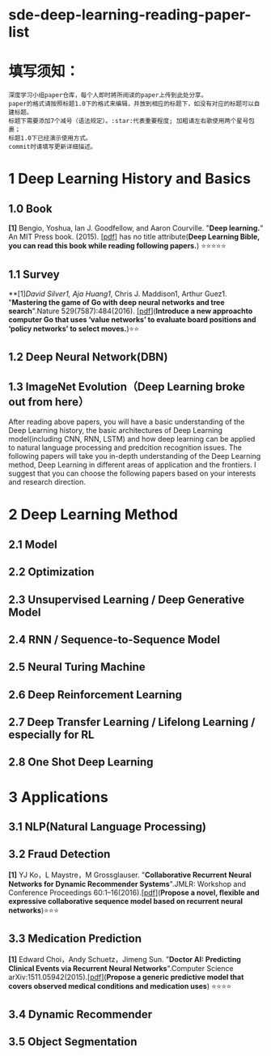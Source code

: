 # sde-deep-learning-reading-paper-list

填写须知：
=======

    深度学习小组paper仓库，每个人即时將所阅读的paper上传到此处分享。
    paper的格式请按照标题1.0下的格式来编辑，并放到相应的标题下，如没有对应的标题可以自建标题。
    标题下需要添加7个减号（语法规定）。:star:代表重要程度; 加粗请左右歌使用两个星号包裹；
    标题1.0下已经演示使用方式。
    commit时请填写更新详细描述。


1 Deep Learning History and Basics
=======

1.0 Book
------- 
**[1]** Bengio, Yoshua, Ian J. Goodfellow, and Aaron Courville. "**Deep learning.**" An MIT Press book. (2015). [[pdf]](http://www.deeplearningbook.org/front_matter.pdf) has no title attribute(**Deep Learning Bible, you can read this book while reading following papers.**) :star::star::star::star::star:

1.1 Survey
------- 
**[1]**David Silver1*, Aja Huang1*, Chris J. Maddison1, Arthur Guez1. "**Mastering the game of Go with deep neural networks and tree search**".Nature 529(7587):484(2016). [[pdf]](http://emotion.psychdept.arizona.edu/Jclub/Silver-et-al.%20Mastering%20the%20game%20of%20Go%20with%20deep%20neural%20networks%20and%20tree%20search+Nature+2016.pdf)(**Introduce a new approachto computer Go that uses ‘value networks’ to evaluate board positions and ‘policy networks’ to select moves.**):star::star:

1.2 Deep Neural Network(DBN)
------- 

1.3 ImageNet Evolution（Deep Learning broke out from here）
------- 

After reading above papers, you will have a basic understanding of the Deep Learning history, the basic architectures of Deep Learning model(including CNN, RNN, LSTM) and how deep learning can be applied to natural language processing and predcition recognition issues. The following papers will take you in-depth understanding of the Deep Learning method, Deep Learning in different areas of application and the frontiers. I suggest that you can choose the following papers based on your interests and research direction.

2 Deep Learning Method
=======

2.1 Model
------- 

2.2 Optimization
------- 

2.3 Unsupervised Learning / Deep Generative Model
------- 

2.4 RNN / Sequence-to-Sequence Model
------- 

2.5 Neural Turing Machine
------- 

2.6 Deep Reinforcement Learning
------- 

2.7 Deep Transfer Learning / Lifelong Learning / especially for RL
------- 

2.8 One Shot Deep Learning
------- 

3 Applications
=======

3.1 NLP(Natural Language Processing)
------- 

3.2 Fraud Detection
------- 
**[1]** YJ Ko，L Maystre，M Grossglauser. "**Collaborative Recurrent Neural Networks for Dynamic Recommender Systems**".JMLR: Workshop and Conference Proceedings 60:1–16(2016).[[pdf]](http://jmlr.csail.mit.edu/proceedings/papers/v63/ko101.pdf)(**Propose
a novel, flexible and expressive collaborative sequence model based on recurrent neural networks**):star::star::star: 

3.3 Medication Prediction
-------
**[1]** Edward Choi，Andy Schuetz，Jimeng Sun. "**Doctor AI: Predicting Clinical Events via Recurrent Neural Networks**".Computer Science arXiv:1511.05942(2015).[[pdf]](http://net.pku.edu.cn/dlib/healthcare/EMR%20event%20sequence/Predicting%20Clinical%20Events%20via%20Recurrent%20Neural%20Networks.pdf)(**Propose a generic predictive model that covers observed medical conditions and medication uses**) :star::star::star::star:

3.4 Dynamic Recommender
-------

3.5 Object Segmentation
------- 
